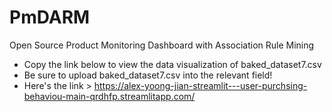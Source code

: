 # PmDARM
Open Source Product Monitoring Dashboard with Association Rule Mining

- Copy the link below to view the data visualization of baked_dataset7.csv
- Be sure to upload baked_dataset7.csv into the relevant field! 
- Here's the link > https://alex-yoong-jian-streamlit---user-purchsing-behaviou-main-qrdhfp.streamlitapp.com/

